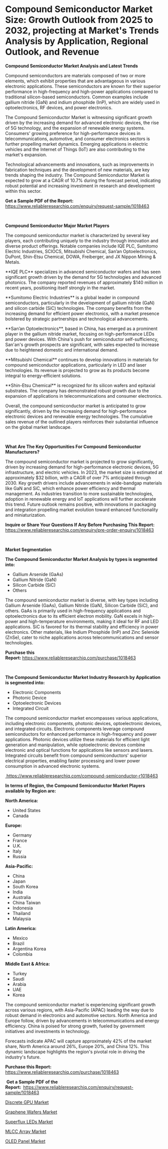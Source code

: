 <p><h1>Compound Semiconductor Market Size: Growth Outlook from 2025 to 2032, projecting at Market's Trends Analysis by Application, Regional Outlook, and Revenue</h1></p><p><strong>Compound Semiconductor Market Analysis and Latest Trends</strong></p>
<p><p>Compound semiconductors are materials composed of two or more elements, which exhibit properties that are advantageous in various electronic applications. These semiconductors are known for their superior performance in high-frequency and high-power applications compared to traditional silicon-based semiconductors. Common examples include gallium nitride (GaN) and indium phosphide (InP), which are widely used in optoelectronics, RF devices, and power electronics.</p><p>The Compound Semiconductor Market is witnessing significant growth driven by the increasing demand for advanced electronic devices, the rise of 5G technology, and the expansion of renewable energy systems. Consumers' growing preference for high-performance devices in telecommunications, automotive, and consumer electronics sectors is further propelling market dynamics. Emerging applications in electric vehicles and the Internet of Things (IoT) are also contributing to the market's expansion.</p><p>Technological advancements and innovations, such as improvements in fabrication techniques and the development of new materials, are key trends shaping the industry. The Compound Semiconductor Market is expected to grow at a CAGR of 10.7% during the forecast period, indicating robust potential and increasing investment in research and development within this sector.</p></p>
<p><strong>Get a Sample PDF of the Report:&nbsp;</strong> <a href="https://www.reliableresearchiq.com/enquiry/request-sample/1018463?utm_campaign=104&utm_medium=2&utm_source=Github&utm_content=ia&utm_term=12022025&utm_id=compound-semiconductor">https://www.reliableresearchiq.com/enquiry/request-sample/1018463</a></p>
<p>&nbsp;</p>
<p><strong>Compound Semiconductor Major Market Players</strong></p>
<p><p>The compound semiconductor market is characterized by several key players, each contributing uniquely to the industry through innovation and diverse product offerings. Notable companies include IQE PLC, Sumitomo Electric Industries, SCIOCS, Mitsubishi Chemical, San’an Optoelectronics, DuPont, Shin-Etsu Chemical, DOWA, Freiberger, and JX Nippon Mining & Metals.</p><p>**IQE PLC** specializes in advanced semiconductor wafers and has seen significant growth driven by the demand for 5G technologies and advanced photonics. The company reported revenues of approximately $140 million in recent years, positioning itself strongly in the market.</p><p>**Sumitomo Electric Industries** is a global leader in compound semiconductors, particularly in the development of gallium nitride (GaN) and silicon carbide (SiC) technologies. The company benefits from the increasing demand for efficient power electronics, with a market presence bolstered by strategic partnerships and technological advancements.</p><p>**San’an Optoelectronics**, based in China, has emerged as a prominent player in the gallium nitride market, focusing on high-performance LEDs and power devices. With China's push for semiconductor self-sufficiency, San'an's growth prospects are significant, with sales expected to increase due to heightened domestic and international demand.</p><p>**Mitsubishi Chemical** continues to develop innovations in materials for compound semiconductor applications, particularly in LED and laser technologies. Its revenue is projected to grow as its products become integral to energy-efficient solutions.</p><p>**Shin-Etsu Chemical** is recognized for its silicon wafers and epitaxial substrates. The company has demonstrated robust growth due to the expansion of applications in telecommunications and consumer electronics.</p><p>Overall, the compound semiconductor market is anticipated to grow significantly, driven by the increasing demand for high-performance electronic devices and renewable energy technologies. The cumulative sales revenue of the outlined players reinforces their substantial influence on the global market landscape.</p></p>
<p>&nbsp;</p>
<p><strong>What Are The Key Opportunities For Compound Semiconductor Manufacturers?</strong></p>
<p><p>The compound semiconductor market is projected to grow significantly, driven by increasing demand for high-performance electronic devices, 5G infrastructure, and electric vehicles. In 2023, the market size is estimated at approximately $32 billion, with a CAGR of over 7% anticipated through 2030. Key growth drivers include advancements in wide-bandgap materials like GaN and SiC, which enhance power efficiency and thermal management. As industries transition to more sustainable technologies, adoption in renewable energy and IoT applications will further accelerate this trend. Future outlook remains positive, with innovations in packaging and integration propelling market evolution toward enhanced functionality and miniaturization.</p></p>
<p><strong>Inquire or Share Your Questions If Any Before Purchasing This Report:</strong> <a href="https://www.reliableresearchiq.com/enquiry/pre-order-enquiry/1018463?utm_campaign=104&utm_medium=2&utm_source=Github&utm_content=ia&utm_term=12022025&utm_id=compound-semiconductor">https://www.reliableresearchiq.com/enquiry/pre-order-enquiry/1018463</a></p>
<p>&nbsp;</p>
<p><strong>Market Segmentation</strong></p>
<p><strong>The Compound Semiconductor Market Analysis by types is segmented into:</strong></p>
<p><ul><li>Gallium Arsenide (GaAs)</li><li>Gallium Nitride (GaN)</li><li>Silicon Carbide (SiC)</li><li>Others</li></ul></p>
<p><p>The compound semiconductor market is diverse, with key types including Gallium Arsenide (GaAs), Gallium Nitride (GaN), Silicon Carbide (SiC), and others. GaAs is primarily used in high-frequency applications and optoelectronics due to its efficient electron mobility. GaN excels in high-power and high-temperature environments, making it ideal for RF and LED applications. SiC is favored for its thermal stability and efficiency in power electronics. Other materials, like Indium Phosphide (InP) and Zinc Selenide (ZnSe), cater to niche applications across telecommunications and sensor technologies.</p></p>
<p><strong>Purchase this Report:&nbsp;</strong><a href="https://www.reliableresearchiq.com/purchase/1018463?utm_campaign=104&utm_medium=2&utm_source=Github&utm_content=ia&utm_term=12022025&utm_id=compound-semiconductor">https://www.reliableresearchiq.com/purchase/1018463</a></p>
<p>&nbsp;</p>
<p><strong>The Compound Semiconductor Market Industry Research by Application is segmented into:</strong></p>
<p><ul><li>Electronic Components</li><li>Photonic Device</li><li>Optoelectronic Devices</li><li>Integrated Circuit</li></ul></p>
<p><p>The compound semiconductor market encompasses various applications, including electronic components, photonic devices, optoelectronic devices, and integrated circuits. Electronic components leverage compound semiconductors for enhanced performance in high-frequency and power applications. Photonic devices utilize these materials for efficient light generation and manipulation, while optoelectronic devices combine electronic and optical functions for applications like sensors and lasers. Integrated circuits benefit from compound semiconductors' superior electrical properties, enabling faster processing and lower power consumption in advanced electronic systems.</p></p>
<p><a href="https://www.reliableresearchiq.com/compound-semiconductor-r1018463?utm_campaign=104&utm_medium=2&utm_source=Github&utm_content=ia&utm_term=12022025&utm_id=compound-semiconductor">&nbsp;https://www.reliableresearchiq.com/compound-semiconductor-r1018463</a></p>
<p><strong>In terms of Region, the Compound Semiconductor Market Players available by Region are:</strong></p>
<p>
    <p> <strong> North America: </strong>
        <ul>
            <li>United States</li>
            <li>Canada</li>
        </ul>
        </p> 
    <p> <strong> Europe: </strong>
        <ul>
            <li>Germany</li>
            <li>France</li>
            <li>U.K.</li>
            <li>Italy</li>
            <li>Russia</li>
        </ul>
        </p> 
    <p> <strong> Asia-Pacific: </strong>
        <ul>
            <li>China</li>
            <li>Japan</li>
            <li>South Korea</li>
            <li>India</li>
            <li>Australia</li>
            <li>China Taiwan</li>
            <li>Indonesia</li>
            <li>Thailand</li>
            <li>Malaysia</li>
        </ul>
        </p> 
    <p> <strong> Latin America: </strong>
        <ul>
            <li>Mexico</li>
            <li>Brazil</li>
            <li>Argentina Korea</li>
            <li>Colombia</li>
        </ul>
        </p> 
    <p> <strong> Middle East & Africa: </strong>
        <ul>
            <li>Turkey</li>
            <li>Saudi</li>
            <li>Arabia</li>
            <li>UAE</li>
            <li>Korea</li>
        </ul>
    </p>
    </p>
<p><p>The compound semiconductor market is experiencing significant growth across various regions, with Asia-Pacific (APAC) leading the way due to robust demand in electronics and automotive sectors. North America and Europe follow, driven by advancements in telecommunications and energy efficiency. China is poised for strong growth, fueled by government initiatives and investments in technology. </p><p>Forecasts indicate APAC will capture approximately 42% of the market share, North America around 26%, Europe 20%, and China 12%. This dynamic landscape highlights the region's pivotal role in driving the industry's future.</p></p>
<p><strong>Purchase this Report: </strong><a href="https://www.reliableresearchiq.com/purchase/1018463?utm_campaign=104&utm_medium=2&utm_source=Github&utm_content=ia&utm_term=12022025&utm_id=compound-semiconductor">https://www.reliableresearchiq.com/purchase/1018463</a></p>
<p>&nbsp;<strong>Get a Sample PDF of the Report:&nbsp;&nbsp;</strong><a href="https://www.reliableresearchiq.com/enquiry/request-sample/1018463?utm_campaign=104&utm_medium=2&utm_source=Github&utm_content=ia&utm_term=12022025&utm_id=compound-semiconductor">https://www.reliableresearchiq.com/enquiry/request-sample/1018463</a></p>
<p><strong></strong></p>
<p><p><a href="https://github.com/theriiawande/Market-Research-Report-List-1/blob/main/discrete-gpu-market.md?utm_campaign=104&utm_medium=2&utm_source=Github&utm_content=ia&utm_term=12022025&utm_id=compound-semiconductor">Discrete GPU Market</a></p><p><a href="https://github.com/huelarnzeba29/Market-Research-Report-List-1/blob/main/graphene-wafers-market.md?utm_campaign=104&utm_medium=2&utm_source=Github&utm_content=ia&utm_term=12022025&utm_id=compound-semiconductor">Graphene Wafers Market</a></p><p><a href="https://github.com/ypumgtoivo/Market-Research-Report-List-1/blob/main/superflux-leds-market.md?utm_campaign=104&utm_medium=2&utm_source=Github&utm_content=ia&utm_term=12022025&utm_id=compound-semiconductor">Superflux LEDs Market</a></p><p><a href="https://github.com/bedelibekwe58/Market-Research-Report-List-1/blob/main/mlcc-array-market.md?utm_campaign=104&utm_medium=2&utm_source=Github&utm_content=ia&utm_term=12022025&utm_id=compound-semiconductor">MLCC Array Market</a></p><p><a href="https://github.com/kmettjanksj7/Market-Research-Report-List-1/blob/main/oled-panel-market.md?utm_campaign=104&utm_medium=2&utm_source=Github&utm_content=ia&utm_term=12022025&utm_id=compound-semiconductor">OLED Panel Market</a></p></p>